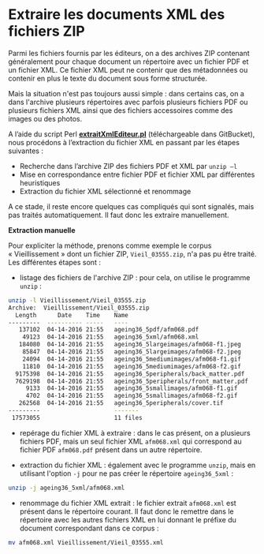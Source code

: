 # Extraire les documents XML des fichiers ZIP

Parmi les fichiers fournis par les éditeurs, on a des archives ZIP contenant généralement pour chaque document un répertoire avec un fichier PDF et un fichier XML. Ce fichier XML peut ne contenir que des métadonnées ou contenir en plus le texte du document sous forme structurée. 

Mais la situation n'est pas toujours aussi simple : dans certains cas, on a dans l'archive plusieurs répertoires avec parfois plusieurs fichiers PDF ou plusieurs fichiers XML ainsi que des fichiers accessoires comme des images ou des photos.

A l’aide du script Perl **[extraitXmlEditeur.pl](https://git.istex.fr/scodex/harvest-corpus/blob/master/outils/extrait-xml-%C3%A9diteur/extraitXmlEditeur.pl)** (téléchargeable dans GitBucket), nous procédons à l’extraction du fichier XML en passant par les étapes suivantes :

- Recherche dans l’archive ZIP des fichiers PDF et XML par `unzip –l` 
- Mise en correspondance entre fichier PDF et fichier XML par différentes heuristiques
- Extraction du fichier XML sélectionné et renommage

A ce stade, il reste encore quelques cas compliqués qui sont signalés, mais pas traités automatiquement. Il faut donc les extraire manuellement.

**Extraction manuelle** 

Pour expliciter la méthode, prenons comme exemple le corpus « Vieillissement » dont un fichier ZIP,  `Vieil_03555.zip`, n'a pas pu être traité. Les différentes étapes sont :

- listage des fichiers de l'archive ZIP : pour cela, on utilise le programme `unzip` :

```bash
unzip -l Vieillissement/Vieil_03555.zip
Archive:  Vieillissement/Vieil_03555.zip
  Length      Date    Time    Name
---------  ---------- -----   ----
   137102  04-14-2016 21:55   ageing36_5pdf/afm068.pdf
    49123  04-14-2016 21:55   ageing36_5xml/afm068.xml
   184080  04-14-2016 21:55   ageing36_5largeimages/afm068-f1.jpeg
    85847  04-14-2016 21:55   ageing36_5largeimages/afm068-f2.jpeg
    24094  04-14-2016 21:55   ageing36_5mediumimages/afm068-f1.gif
    11810  04-14-2016 21:55   ageing36_5mediumimages/afm068-f2.gif
  9175398  04-14-2016 21:55   ageing36_5peripherals/back_matter.pdf
  7629198  04-14-2016 21:55   ageing36_5peripherals/front_matter.pdf
     9133  04-14-2016 21:55   ageing36_5smallimages/afm068-f1.gif
     4702  04-14-2016 21:55   ageing36_5smallimages/afm068-f2.gif
   262568  04-14-2016 21:55   ageing36_5peripherals/cover.tif
---------                     -------
 17573055                     11 files
```


- repérage du fichier XML à extraire : d​ans le cas présent, on a plusieurs fichiers PDF, mais un seul fichier XML `afm068.xml` qui correspond au fichier PDF `afm068.pdf` présent dans un autre répertoire. 


- extraction du fichier XML : également avec le programme `unzip`, mais en utilisant l'option `-j` pour ne pas créer le répertoire `ageing36_5xml` :

```bash
unzip -j ageing36_5xml/afm068.xml
```

- renommage du fichier XML extrait : le fichier extrait `afm068.xml` est présent dans le répertoire courant. Il faut donc le remettre dans le répertoire avec les autres fichiers XML en lui donnant le préfixe du document correspondant dans ce corpus :

```bash
mv afm068.xml Vieillissement/Vieil_03555.xml
```


